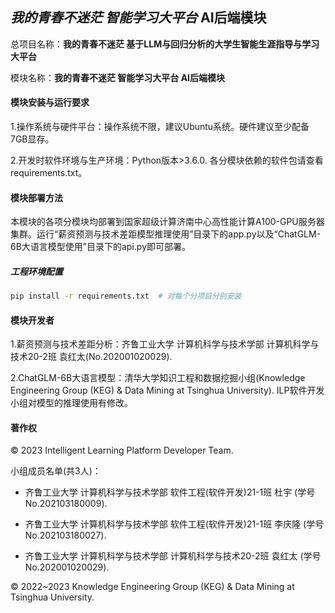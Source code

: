 ## *我的青春不迷茫 智能学习大平台* AI后端模块

总项目名称：__我的青春不迷茫 基于LLM与回归分析的大学生智能生涯指导与学习大平台__ 

模块名称：__我的青春不迷茫 智能学习大平台 AI后端模块__

#### 模块安装与运行要求

1.操作系统与硬件平台：操作系统不限，建议Ubuntu系统。硬件建议至少配备7GB显存。

2.开发时软件环境与生产环境：Python版本>3.6.0. 各分模块依赖的软件包请查看requirements.txt。

#### 模块部署方法

本模块的各项分模块均部署到国家超级计算济南中心高性能计算A100-GPU服务器集群。运行“薪资预测与技术差距模型推理使用”目录下的app.py以及“ChatGLM-6B大语言模型使用”目录下的api.py即可部署。

##### 工程环境配置

```sh
pip install -r requirements.txt  # 对每个分项目分别安装
```

#### 模块开发者

1.薪资预测与技术差距分析：齐鲁工业大学 计算机科学与技术学部 计算机科学与技术20-2班 袁红太(No.202001020029).

2.ChatGLM-6B大语言模型：清华大学知识工程和数据挖掘小组(Knowledge Engineering Group (KEG) & Data Mining at Tsinghua University). 
ILP软件开发小组对模型的推理使用有修改。

#### 著作权

&copy; 2023 Intelligent Learning Platform Developer Team.

小组成员名单(共3人)：

- 齐鲁工业大学 计算机科学与技术学部 软件工程(软件开发)21-1班 杜宇 (学号No.202103180009).

- 齐鲁工业大学 计算机科学与技术学部 软件工程(软件开发)21-1班 李庆隆 (学号No.202103180027).

- 齐鲁工业大学 计算机科学与技术学部 计算机科学与技术20-2班 袁红太 (学号No.202001020029).

&copy; 2022~2023 Knowledge Engineering Group (KEG) & Data Mining at Tsinghua University.

